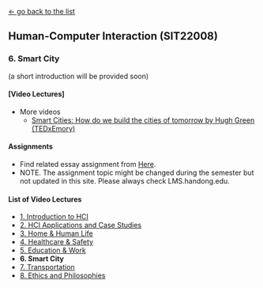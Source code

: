 [← go back to the list](README.md)

## Human-Computer Interaction (SIT22008)

### 6. Smart City

(a short introduction will be provided soon)

#### [Video Lectures]






- More videos
	- [Smart Cities: How do we build the cities of tomorrow by Hugh Green (TEDxEmory)](https://www.youtube.com/watch?v=YGOVEvm7dm0)




#### Assignments
- Find related essay assignment from [Here](HCI_Essays.md).
- NOTE. The assignment topic might be changed during the semester but not updated in this site. Please always check LMS.handong.edu.



#### List of Video Lectures
- [1. Introduction to HCI](HCI01.md)
- [2. HCI Applications and Case Studies](HCI02.md)
- [3. Home & Human Life](HCI03.md)
- [4. Healthcare & Safety](HCI04.md)
- [5. Education & Work](HCI05.md)
- **6. Smart City**
- [7. Transportation](HCI07.md)
- [8. Ethics and Philosophies](HCI08.md)